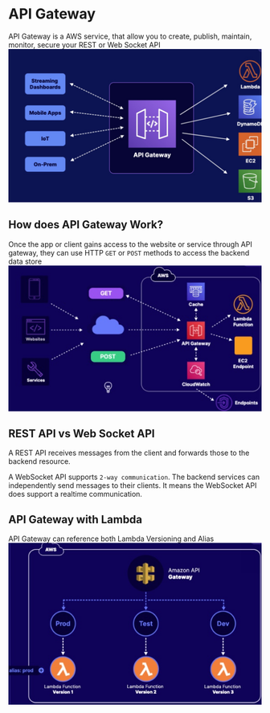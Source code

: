 # API Gateway
API Gateway is a AWS service, that allow you to create, publish, maintain, monitor, secure your REST or Web Socket API
![img](../img/api-gw.jpg)

## How does API Gateway Work?
Once the app or client gains access to the website or service through API gateway, they can use HTTP `GET` or `POST` methods to access the backend data store
![img](../img/api-gw-work.jpg)

## REST API vs Web Socket API
A REST API receives messages from the client and forwards those to the backend resource. 

A WebSocket API supports `2-way communication`. The backend services can independently send messages to their clients. It means the WebSocket API does support a realtime communication.

## API Gateway with Lambda
API Gateway can reference both Lambda Versioning and Alias
![img](../img/api-gw-lambda.jpg)